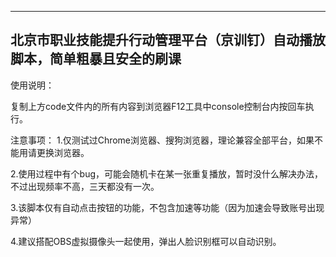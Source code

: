 -------------------------------------------------------------------------
北京市职业技能提升行动管理平台（京训钉）自动播放脚本，简单粗暴且安全的刷课
-------------------------------------------------------------------------

使用说明：

复制上方code文件内的所有内容到浏览器F12工具中console控制台内按回车执行。

注意事项：
1.仅测试过Chrome浏览器、搜狗浏览器，理论兼容全部平台，如果不能用请更换浏览器。

2.使用过程中有个bug，可能会随机卡在某一张重复播放，暂时没什么解决办法，不过出现频率不高，三天都没有一次。

3.该脚本仅有自动点击按钮的功能，不包含加速等功能（因为加速会导致账号出现异常）

4.建议搭配OBS虚拟摄像头一起使用，弹出人脸识别框可以自动识别。
